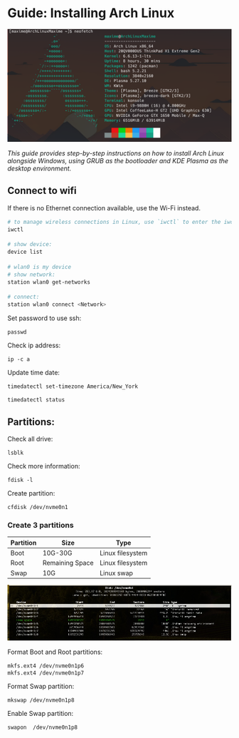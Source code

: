 

# Guide: Installing Arch Linux

![Image Description](images/arch-config.png)

*This guide provides step-by-step instructions on how to install Arch Linux alongside Windows, using GRUB as the bootloader and KDE Plasma as the desktop environment.*

## Connect to wifi
If there is no Ethernet connection available, use the Wi-Fi instead.
```sh
# to manage wireless connections in Linux, use `iwctl` to enter the iwctl mode.
iwctl

# show device:
device list

# wlan0 is my device
# show network:
station wlan0 get-networks

# connect:
station wlan0 connect <Network>
```

 Set password to use ssh:
```
passwd
```

Check ip address:
```
ip -c a
```  


 Update time date: 

```
timedatectl set-timezone America/New_York
```

```
timedatectl status
```

## Partitions:
Check all drive:
 ```
lsblk
```
Check more information: 
```
fdisk -l
```

Create partition:
```
cfdisk /dev/nvme0n1
```

### Create 3 partitions

| Partition | Size  | Type              |
|-----------|-------|-------------------|
| Boot      | 10G-30G | Linux filesystem |
| Root      | Remaining Space | Linux filesystem |
| Swap      | 10G     | Linux swap        |


![Image Description](images/partitions.png)

 Format Boot and Root partitions:
```
mkfs.ext4 /dev/nvme0n1p6
mkfs.ext4 /dev/nvme0n1p7
```

 Format Swap partition: 
```
mkswap /dev/nvme0n1p8
```

 Enable Swap partition:
```
swapon  /dev/nvme0n1p8 
```
